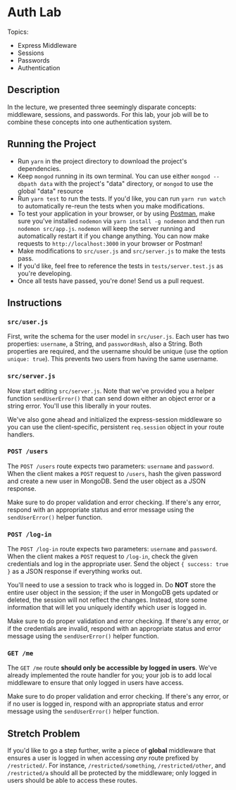 # Auth Lab

Topics:

* Express Middleware
* Sessions
* Passwords
* Authentication

## Description

In the lecture, we presented three seemingly disparate concepts: middleware,
sessions, and passwords. For this lab, your job will be to combine these
concepts into one authentication system.

## Running the Project

* Run `yarn` in the project directory to download the project's dependencies.
* Keep `mongod` running in its own terminal. You can use either `mongod --dbpath data` with the project's "data" directory, or `mongod` to use the global "data" resource
* Run `yarn test` to run the tests. If you'd like, you can run `yarn run watch`
  to automatically re-reun the tests when you make modifications.
* To test your application in your browser, or by using
  [Postman](https://www.getpostman.com/), make sure you've installed `nodemon`
  via `yarn install -g nodemon` and then run `nodemon src/app.js`. `nodemon` will
  keep the server running and automatically restart it if you change anything.
  You can now make requests to `http://localhost:3000` in your browser or
  Postman!
* Make modifications to `src/user.js` and `src/server.js` to make the tests pass.
* If you'd like, feel free to reference the tests in `tests/server.test.js` as
  you're developing.
* Once all tests have passed, you're done! Send us a pull request.

## Instructions

### `src/user.js`

First, write the schema for the user model in `src/user.js`. Each user has two
properties: `username`, a String, and `passwordHash`, also a String. Both
properties are required, and the username should be unique (use the option
`unique: true`). This prevents two users from having the same username.

### `src/server.js`

Now start editing `src/server.js`. Note that we've provided you a helper
function `sendUserError()` that can send down either an object error or a string
error. You'll use this liberally in your routes.

We've also gone ahead and initialized the express-session middleware so you can
use the client-specific, persistent `req.session` object in your route handlers.

### `POST /users`

The `POST /users` route expects two parameters: `username` and `password`. When
the client makes a `POST` request to `/users`, hash the given password and
create a new user in MongoDB. Send the user object as a JSON response.

Make sure to do proper validation and error checking. If there's any error,
respond with an appropriate status and error message using the `sendUserError()`
helper function.

### `POST /log-in`

The `POST /log-in` route expects two parameters: `username` and `password`. When
the client makes a `POST` request to `/log-in`, check the given credentials and
log in the appropriate user. Send the object `{ success: true }` as a JSON
response if everything works out.

You'll need to use a session to track who is logged in. Do **NOT** store the
entire user object in the session; if the user in MongoDB gets updated or
deleted, the session will not reflect the changes. Instead, store some
information that will let you uniquely identify which user is logged in.

Make sure to do proper validation and error checking. If there's any error, or
if the credentials are invalid, respond with an appropriate status and error
message using the `sendUserError()` helper function.

### `GET /me`

The `GET /me` route **should only be accessible by logged in users**. We've
already implemented the route handler for you; your job is to add local
middleware to ensure that only logged in users have access.

Make sure to do proper validation and error checking. If there's any error, or
if no user is logged in, respond with an appropriate status and error message
using the `sendUserError()` helper function.

## Stretch Problem

If you'd like to go a step further, write a piece of **global** middleware that
ensures a user is logged in when accessing _any_ route prefixed by
`/restricted/`. For instance, `/restricted/something`, `/restricted/other`, and
`/restricted/a` should all be protected by the middleware; only logged in users
should be able to access these routes.
